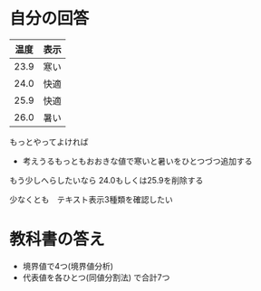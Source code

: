 # 自分の回答

|温度|表示|
|---|---|
|23.9|寒い|
|24.0|快適|
|25.9|快適|
|26.0|暑い|

もっとやってよければ
* 考えうるもっともおおきな値で寒いと暑いをひとつづつ追加する

もう少しへらしたいなら
24.0もしくは25.9を削除する

少なくとも　テキスト表示3種類を確認したい

# 教科書の答え
* 境界値で4つ(境界値分析)
* 代表値を各ひとつ(同値分割法)
で合計7つ

#
